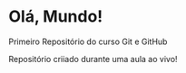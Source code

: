 # Olá, Mundo!
 Primeiro Repositório do curso Git e GitHub

 Repositório criiado durante uma aula ao vivo!
